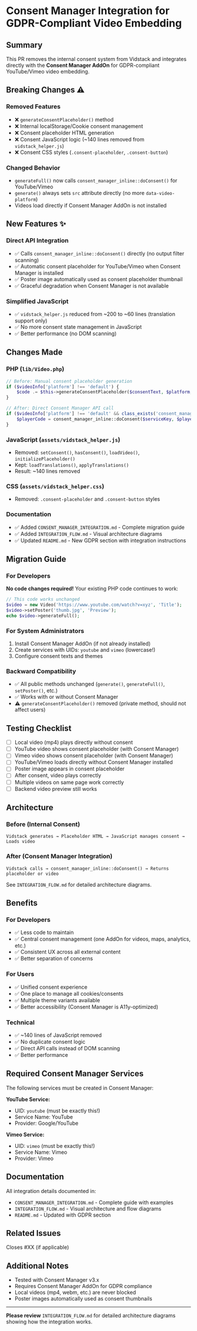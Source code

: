 # Consent Manager Integration for GDPR-Compliant Video Embedding

## Summary

This PR removes the internal consent system from Vidstack and integrates directly with the **Consent Manager AddOn** for GDPR-compliant YouTube/Vimeo video embedding.

## Breaking Changes ⚠️

### Removed Features
- ❌ `generateConsentPlaceholder()` method
- ❌ Internal localStorage/Cookie consent management
- ❌ Consent placeholder HTML generation
- ❌ Consent JavaScript logic (~140 lines removed from `vidstack_helper.js`)
- ❌ Consent CSS styles (`.consent-placeholder`, `.consent-button`)

### Changed Behavior
- `generateFull()` now calls `consent_manager_inline::doConsent()` for YouTube/Vimeo
- `generate()` always sets `src` attribute directly (no more `data-video-platform`)
- Videos load directly if Consent Manager AddOn is not installed

## New Features ✨

### Direct API Integration
- ✅ Calls `consent_manager_inline::doConsent()` directly (no output filter scanning)
- ✅ Automatic consent placeholder for YouTube/Vimeo when Consent Manager is installed
- ✅ Poster image automatically used as consent placeholder thumbnail
- ✅ Graceful degradation when Consent Manager is not available

### Simplified JavaScript
- ✅ `vidstack_helper.js` reduced from ~200 to ~60 lines (translation support only)
- ✅ No more consent state management in JavaScript
- ✅ Better performance (no DOM scanning)

## Changes Made

### PHP (`lib/Video.php`)
```php
// Before: Manual consent placeholder generation
if ($videoInfo['platform'] !== 'default') {
    $code .= $this->generateConsentPlaceholder($consentText, $platform, $videoId);
}

// After: Direct Consent Manager API call
if ($videoInfo['platform'] !== 'default' && class_exists('consent_manager_inline')) {
    $playerCode = consent_manager_inline::doConsent($serviceKey, $playerCode, $options);
}
```

### JavaScript (`assets/vidstack_helper.js`)
- Removed: `setConsent()`, `hasConsent()`, `loadVideo()`, `initializePlaceholder()`
- Kept: `loadTranslations()`, `applyTranslations()`
- Result: ~140 lines removed

### CSS (`assets/vidstack_helper.css`)
- Removed: `.consent-placeholder` and `.consent-button` styles

### Documentation
- ✅ Added `CONSENT_MANAGER_INTEGRATION.md` - Complete migration guide
- ✅ Added `INTEGRATION_FLOW.md` - Visual architecture diagrams
- ✅ Updated `README.md` - New GDPR section with integration instructions

## Migration Guide

### For Developers
**No code changes required!** Your existing PHP code continues to work:

```php
// This code works unchanged
$video = new Video('https://www.youtube.com/watch?v=xyz', 'Title');
$video->setPoster('thumb.jpg', 'Preview');
echo $video->generateFull();
```

### For System Administrators
1. Install Consent Manager AddOn (if not already installed)
2. Create services with UIDs: `youtube` and `vimeo` (lowercase!)
3. Configure consent texts and themes

### Backward Compatibility
- ✅ All public methods unchanged (`generate()`, `generateFull()`, `setPoster()`, etc.)
- ✅ Works with or without Consent Manager
- ⚠️ `generateConsentPlaceholder()` removed (private method, should not affect users)

## Testing Checklist

- [ ] Local video (mp4) plays directly without consent
- [ ] YouTube video shows consent placeholder (with Consent Manager)
- [ ] Vimeo video shows consent placeholder (with Consent Manager)
- [ ] YouTube/Vimeo loads directly without Consent Manager installed
- [ ] Poster image appears in consent placeholder
- [ ] After consent, video plays correctly
- [ ] Multiple videos on same page work correctly
- [ ] Backend video preview still works

## Architecture

### Before (Internal Consent)
```
Vidstack generates → Placeholder HTML → JavaScript manages consent → Loads video
```

### After (Consent Manager Integration)
```
Vidstack calls → consent_manager_inline::doConsent() → Returns placeholder or video
```

See `INTEGRATION_FLOW.md` for detailed architecture diagrams.

## Benefits

### For Developers
- ✅ Less code to maintain
- ✅ Central consent management (one AddOn for videos, maps, analytics, etc.)
- ✅ Consistent UX across all external content
- ✅ Better separation of concerns

### For Users
- ✅ Unified consent experience
- ✅ One place to manage all cookies/consents
- ✅ Multiple theme variants available
- ✅ Better accessibility (Consent Manager is A11y-optimized)

### Technical
- ✅ ~140 lines of JavaScript removed
- ✅ No duplicate consent logic
- ✅ Direct API calls instead of DOM scanning
- ✅ Better performance

## Required Consent Manager Services

The following services must be created in Consent Manager:

**YouTube Service:**
- UID: `youtube` (must be exactly this!)
- Service Name: YouTube
- Provider: Google/YouTube

**Vimeo Service:**
- UID: `vimeo` (must be exactly this!)
- Service Name: Vimeo
- Provider: Vimeo

## Documentation

All integration details documented in:
- `CONSENT_MANAGER_INTEGRATION.md` - Complete guide with examples
- `INTEGRATION_FLOW.md` - Visual architecture and flow diagrams
- `README.md` - Updated with GDPR section

## Related Issues

Closes #XX (if applicable)

## Additional Notes

- Tested with Consent Manager v3.x
- Requires Consent Manager AddOn for GDPR compliance
- Local videos (mp4, webm, etc.) are never blocked
- Poster images automatically used as consent thumbnails

---

**Please review** `INTEGRATION_FLOW.md` for detailed architecture diagrams showing how the integration works.
